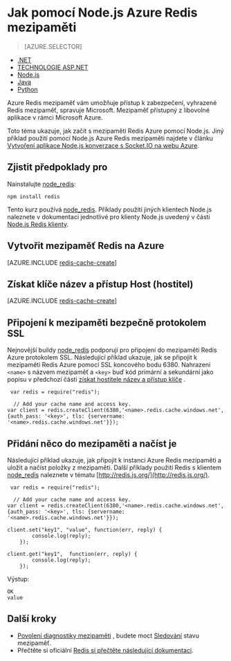 <properties
    pageTitle="Jak používat Azure Redis mezipaměti s Node.js | Microsoft Azure"
    description="Začínáme s Azure Redis mezipaměti pomocí Node.js a node_redis."
    services="redis-cache"
    documentationCenter=""
    authors="steved0x"
    manager="douge"
    editor="v-lincan"/>

<tags
    ms.service="cache"
    ms.devlang="nodejs"
    ms.topic="hero-article"
    ms.tgt_pltfrm="cache-redis"
    ms.workload="tbd"
    ms.date="10/25/2016"
    ms.author="sdanie"/>

# <a name="how-to-use-azure-redis-cache-with-nodejs"></a>Jak pomocí Node.js Azure Redis mezipaměti

> [AZURE.SELECTOR]
- [.NET](cache-dotnet-how-to-use-azure-redis-cache.md)
- [TECHNOLOGIE ASP.NET](cache-web-app-howto.md)
- [Node.js](cache-nodejs-get-started.md)
- [Java](cache-java-get-started.md)
- [Python](cache-python-get-started.md)

Azure Redis mezipaměť vám umožňuje přístup k zabezpečení, vyhrazené Redis mezipaměť, spravuje Microsoft. Mezipaměť přístupný z libovolné aplikace v rámci Microsoft Azure.

Toto téma ukazuje, jak začít s mezipaměti Redis Azure pomocí Node.js. Jiný příklad použití pomocí Node.js Azure Redis mezipaměti najdete v článku [Vytvoření aplikace Node.js konverzace s Socket.IO na webu Azure](../app-service-web/web-sites-nodejs-chat-app-socketio.md).


## <a name="prerequisites"></a>Zjistit předpoklady pro

Nainstalujte [node_redis](https://github.com/mranney/node_redis):

    npm install redis

Tento kurz používá [node_redis](https://github.com/mranney/node_redis). Příklady použití jiných klientech Node.js naleznete v dokumentaci jednotlivé pro klienty Node.js uvedený v části [Node.js Redis klienty](http://redis.io/clients#nodejs).

## <a name="create-a-redis-cache-on-azure"></a>Vytvořit mezipaměť Redis na Azure

[AZURE.INCLUDE [redis-cache-create](../../includes/redis-cache-create.md)]

## <a name="retrieve-the-host-name-and-access-keys"></a>Získat klíče název a přístup Host (hostitel)

[AZURE.INCLUDE [redis-cache-create](../../includes/redis-cache-access-keys.md)]

## <a name="connect-to-the-cache-securely-using-ssl"></a>Připojení k mezipaměti bezpečně protokolem SSL

Nejnovější buildy [node_redis](https://github.com/mranney/node_redis) podporují pro připojení do mezipaměti Redis Azure protokolem SSL. Následující příklad ukazuje, jak se připojit k mezipaměti Redis Azure pomocí SSL koncového bodu 6380. Nahrazení `<name>` s názvem mezipaměť a `<key>` buď kód primární a sekundární jako popisu v předchozí části [získat hostitele název a přístup klíče](#retrieve-the-host-name-and-access-keys) .

     var redis = require("redis");
    
      // Add your cache name and access key.
    var client = redis.createClient(6380,'<name>.redis.cache.windows.net', {auth_pass: '<key>', tls: {servername: '<name>.redis.cache.windows.net'}});


## <a name="add-something-to-the-cache-and-retrieve-it"></a>Přidání něco do mezipaměti a načíst je

Následující příklad ukazuje, jak připojit k instanci Azure Redis mezipaměti a uložit a načíst položky z mezipaměti. Další příklady použití Redis s klientem [node_redis](https://github.com/mranney/node_redis) naleznete v tématu [http://redis.js.org/](http://redis.js.org/).

     var redis = require("redis");
    
      // Add your cache name and access key.
    var client = redis.createClient(6380,'<name>.redis.cache.windows.net', {auth_pass: '<key>', tls: {servername: '<name>.redis.cache.windows.net'}});
    
    client.set("key1", "value", function(err, reply) {
            console.log(reply);
        });
    
    client.get("key1",  function(err, reply) {
            console.log(reply);
        });

Výstup:

    OK
    value


## <a name="next-steps"></a>Další kroky

- [Povolení diagnostiky mezipaměti](cache-how-to-monitor.md#enable-cache-diagnostics) , budete moct [Sledování](cache-how-to-monitor.md) stavu mezipaměť.
- Přečtěte si oficiální [Redis si přečtěte následující dokumentaci](http://redis.io/documentation).



